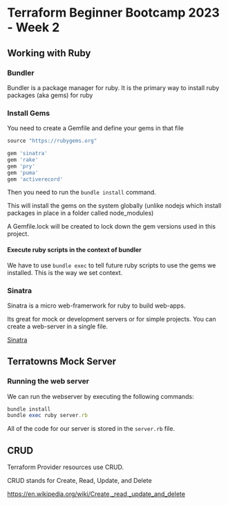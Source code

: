 # Terraform Beginner Bootcamp 2023 - Week 2

## Working with Ruby

### Bundler

Bundler is a package manager for ruby. It is the primary way to install ruby packages (aka gems) for ruby

### Install Gems

You need to create a Gemfile and define your gems in that file

```rb
source "https://rubygems.org"

gem 'sinatra'
gem 'rake'
gem 'pry'
gem 'puma'
gem 'activerecord'
```

Then you need to run the `bundle install` command.

This will install the gems on the system globally (unlike nodejs which install packages in place in a folder called node_modules)

A Gemfile.lock will be created to lock down the gem versions used in this project.

#### Execute ruby scripts in the context of bundler

We have to use `bundle exec` to tell future ruby scripts to use the gems we installed. This is the way we set context.

### Sinatra

Sinatra is a micro web-framerwork for ruby to build web-apps. 

Its great for mock or development servers or for simple projects. You can create a web-server in a single file.

[Sinatra](https://sinatrarb.com/)

## Terratowns Mock Server 

### Running the web server

We can run the webserver by executing the following commands:

```rb
bundle install
bundle exec ruby server.rb
```

All of the code for our server is stored in the `server.rb` file.

## CRUD

Terraform Provider resources use CRUD.

CRUD stands for Create, Read, Update, and Delete

https://en.wikipedia.org/wiki/Create,_read,_update_and_delete

